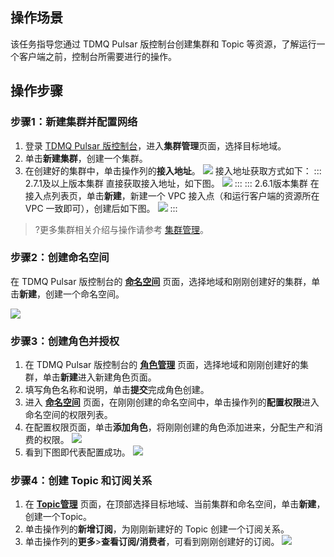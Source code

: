 ## 操作场景

该任务指导您通过 TDMQ Pulsar 版控制台创建集群和 Topic 等资源，了解运行一个客户端之前，控制台所需要进行的操作。

## 操作步骤

### 步骤1：新建集群并配置网络

1. 登录 [TDMQ Pulsar 版控制台](https://console.cloud.tencent.com/tdmq)，进入**集群管理**页面，选择目标地域。
2. 单击**新建集群**，创建一个集群。
3. 在创建好的集群中，单击操作列的**接入地址**。
![](https://qcloudimg.tencent-cloud.cn/raw/f7022058f64792df534668bfe4cf8f9f.png)
    接入地址获取方式如下：
   <dx-tabs>
   ::: 2.7.1及以上版本集群
   直接获取接入地址，如下图。
![](https://qcloudimg.tencent-cloud.cn/raw/2ea0086459631df7022e81d65258e07e.png)
   :::
   ::: 2.6.1版本集群
   在接入点列表页，单击**新建**，新建一个 VPC 接入点（和运行客户端的资源所在 VPC 一致即可），创建后如下图。
![](https://qcloudimg.tencent-cloud.cn/raw/fe4bd8e74a61742512e2dcd529488132.png)
   :::
   </dx-tabs>

> ?更多集群相关介绍与操作请参考 [集群管理](https://cloud.tencent.com/document/product/1179/52145)。

### 步骤2：创建命名空间

在 TDMQ Pulsar 版控制台的 **[命名空间](https://console.cloud.tencent.com/tdmq/env)** 页面，选择地域和刚刚创建好的集群，单击**新建**，创建一个命名空间。

![](https://main.qcloudimg.com/raw/e4edc6753135f858552e0020be0b58a8.png)

### 步骤3：创建角色并授权

1. 在 TDMQ Pulsar 版控制台的 **[角色管理](https://console.cloud.tencent.com/tdmq/role)** 页面，选择地域和刚刚创建好的集群，单击**新建**进入新建角色页面。
2. 填写角色名称和说明，单击**提交**完成角色创建。
3. 进入 **[命名空间](https://console.cloud.tencent.com/tdmq/env)** 页面，在刚刚创建的命名空间中，单击操作列的**配置权限**进入命名空间的权限列表。
4. 在配置权限页面，单击**添加角色**，将刚刚创建的角色添加进来，分配生产和消费的权限。
   ![](https://main.qcloudimg.com/raw/f74b130a8dbf7f356f6ce67d879535a5.png)
5. 看到下图即代表配置成功。
   ![](https://main.qcloudimg.com/raw/0ba59291ffbd7275f148bbaaa1e2b458.png)



### 步骤4：创建 Topic 和订阅关系

1. 在 **[Topic管理](https://console.cloud.tencent.com/tdmq/topic)** 页面，在顶部选择目标地域、当前集群和命名空间，单击**新建**，创建一个Topic。
2. 单击操作列的**新增订阅**，为刚刚新建好的 Topic 创建一个订阅关系。
3. 单击操作列的**更多**>**查看订阅/消费者**，可看到刚刚创建好的订阅。
![](https://qcloudimg.tencent-cloud.cn/raw/04f93a8fabd0edeed5521a33abba9e6d.png)
